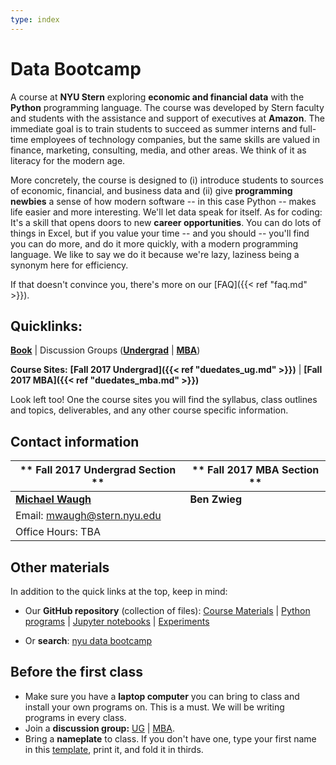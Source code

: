 ```yaml
---
type: index
---
```


# Data Bootcamp

A course at **NYU Stern** exploring **economic and financial data** with the **Python** programming language. The course was developed by Stern faculty and students with the assistance and support of executives at **Amazon**. The immediate goal is to train students to succeed as summer interns and full-time employees of technology companies, but the same skills are valued in finance, marketing, consulting, media, and other areas. We think of it as literacy for the modern age.

More concretely, the course is designed to (i) introduce students to sources of economic, financial, and business data and (ii) give **programming newbies** a sense of how modern software -- in this case Python -- makes life easier and more interesting. We'll let data speak for itself. As for coding: It's a skill that opens doors to new **career opportunities**. You can do lots of things in Excel, but if you value your time -- and you should -- you'll find you can do more, and do it more quickly, with a modern programming language. We like to say we do it because we're lazy, laziness being a synonym here for efficiency.

If that doesn't convince you, there's more on our [FAQ]({{< ref "faq.md" >}}).

## Quicklinks:
 **[Book](https://www.gitbook.com/book/nyudatabootcamp/data-bootcamp/details)** | Discussion Groups (**[Undergrad]()** | **[MBA]()**)

**Course Sites:** **[Fall 2017 Undergrad]({{< ref "duedates_ug.md" >}})** | **[Fall 2017 MBA]({{< ref "duedates_mba.md" >}})**

 Look left too! One the course sites you will find the syllabus, class outlines and topics, deliverables, and any other course specific information.

## Contact information

** Fall 2017 Undergrad Section **  |  ** Fall 2017 MBA Section **
-|-
[**Michael Waugh**](https://www.waugheconomics.com)  |  **Ben Zwieg**
Email: mwaugh@stern.nyu.edu |  
Office Hours: TBA  |  

## Other materials

In addition to the quick links at the top, keep in mind:

* Our **GitHub repository** (collection of files): [Course Materials](https://github.com/NYUDataBootcamp/Materials) | [Python programs](https://github.com/NYUDataBootcamp/Materials/tree/master/Code/Python) | [Jupyter notebooks](https://github.com/NYUDataBootcamp/Materials/tree/master/Code/notebooks) | [Experiments](https://github.com/NYUDataBootcamp/Lab)

* Or **search**:  [nyu data bootcamp](http://lmgtfy.com/?q=nyu+data+bootcamp)


## Before the first class

* Make sure you have a **laptop computer** you can bring to class and install your own programs on.  This is a must.  We will be writing programs in every class.
* Join a **discussion group:** [UG](https://groups.google.com/forum/#!forum/nyu_data_bootcamp_ug) | [MBA](https://groups.google.com/forum/#!forum/nyu_data_bootcamp_mba).
* Bring a **nameplate** to class.  If you don't have one, type your first name in this [template](https://docs.google.com/document/d/18mDKqDO-48wbwYfFEGD0BAYJRsshRRRxR9IEKhekTWM/edit?usp=sharing), print it, and fold it in thirds.
